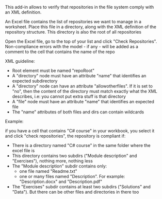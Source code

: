 This add-in allows to verify that repositories in the file system comply with an XML definition.
 
 An Excel file contains the list of repositories we want to manage in a worksheet.
 Place this file in a directory, along with the XML definition of the repository structure.
 This directory is also the root of all repositories
 
 Open the Excel file, go to the top of your list and click "Check Repositories".
 Non-compliance errors with the model - if any - will be added as a comment to the cell that contains the name of the repo
 
 XML guideline:
 - Root element must be named "repoRoot"
 - A "directory" node must have an attribute "name" that identifies an expected subdirectory
 - A "directory" node can have an attribute "allowotherfiles". If it is set to "no", then the content of the directory must
   match exactly what the XML describes, i.e: you cannot put extra stuff is that directory
 - A "file" node must have an attribute "name" that identifies an expected file
 - The "name" attributes of both files and dirs can contain wildcards
 
 Example:

<repoRoot>
	<directory name="Module description" allowotherfiles="no">
		<file name="Description.*" />
		<file name="Readme.txt" />
	</directory>
	<directory name="Exercises">
		<directory name="Solutions"></directory>
		<directory name="Data"></directory>
	</directory>
</repoRoot>

 if you have a cell that contains "C# course" in your workbook, you select it and click "check repositories",
 the repository is compliant if:
 - There is a directory named "C# course" in the same folder where the excel file is
 - This directory contains two subdirs ("Module description" and "Exercises"), nothing more, nothing less
 - The "Module description" subdir contains only:
     - one file named "Readme.txt"
     - one or many files named "Description". For example: "Description.docx" and "Description.pdf"
 - The "Exercises" subdir contains at least two subdirs ("Solutions" and "Data"). But there can be other files 
   and directories in there too
